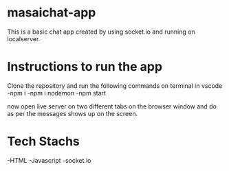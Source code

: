 # masaichat-app
 This is a basic chat app created by using socket.io and running on localserver.

# Instructions to run the app
Clone the repository and run the following commands on terminal in vscode
-npm i
-npm i nodemon
-npm start

now open live server on two different tabs on the browser window and do as per the messages shows up on the screen.

# Tech Stachs
-HTML
-Javascript
-socket.io
